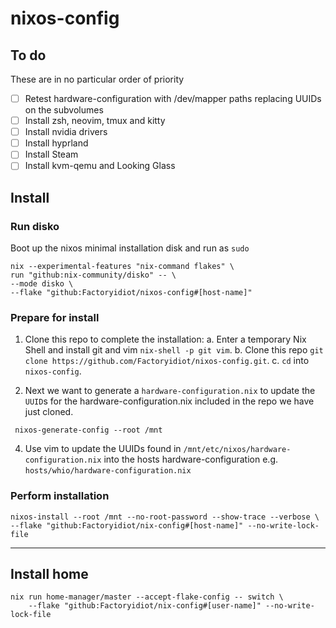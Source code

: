 # nixos-config

## To do
These are in no particular order of priority
- [ ] Retest hardware-configuration with /dev/mapper paths replacing UUIDs on the subvolumes
- [ ] Install zsh, neovim, tmux and kitty
- [ ] Install nvidia drivers
- [ ] Install hyprland
- [ ] Install Steam
- [ ] Install kvm-qemu and Looking Glass

## Install
### Run disko
Boot up the nixos minimal installation disk and run as `sudo`
```
nix --experimental-features "nix-command flakes" \
run "github:nix-community/disko" -- \
--mode disko \
--flake "github:Factoryidiot/nixos-config#[host-name]"
```
### Prepare for install
1. Clone this repo to complete the installation:
a. Enter a temporary Nix Shell and install git and vim `nix-shell -p git vim`.
b. Clone this repo `git clone https://github.com/Factoryidiot/nixos-config.git`.
c. `cd` into `nixos-config`.

2. Next we want to generate a `hardware-configuration.nix` to update the `UUID`s for the hardware-configuration.nix included in the repo we have just cloned.
```
 nixos-generate-config --root /mnt
```
4. Use vim to update the UUIDs found in `/mnt/etc/nixos/hardware-configuration.nix` into the hosts hardware-configuration e.g. `hosts/whio/hardware-configuration.nix`

### Perform installation
```
nixos-install --root /mnt --no-root-password --show-trace --verbose \
--flake "github:Factoryidiot/nix-config#[host-name]" --no-write-lock-file
```



---

## Install home
```
nix run home-manager/master --accept-flake-config -- switch \
    --flake "github:Factoryidiot/nix-config#[user-name]" --no-write-lock-file
```
